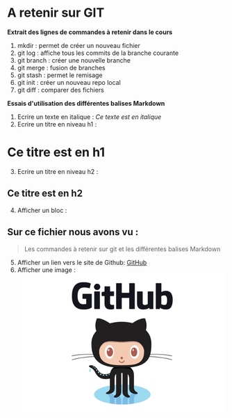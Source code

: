 # A retenir sur GIT

**Extrait  des lignes de commandes à retenir dans le cours**

1. mkdir : permet de créer un nouveau fichier
2. git log : affiche tous les commits de la branche courante
3. git branch : créer une nouvelle branche
4. git merge : fusion de branches
5. git stash : permet le remisage
6. git init : créer un nouveau repo local
7. git diff : comparer des fichiers

**Essais d'utilisation des différentes balises Markdown**

1. Ecrire un texte en italique : *Ce texte est en italique*
2. Ecrire un titre en niveau h1 :
# Ce titre est en h1
3. Ecrire un titre en niveau h2 :
## Ce titre est en h2
4. Afficher un bloc :
## Sur ce fichier nous avons vu :
>Les commandes à retenir sur git et les différentes balises Markdown

5. Afficher un lien vers le site de Github:
[GitHub](http://github.com)
6. Afficher une image :
![GitHub Logo](./logo.jpg)
